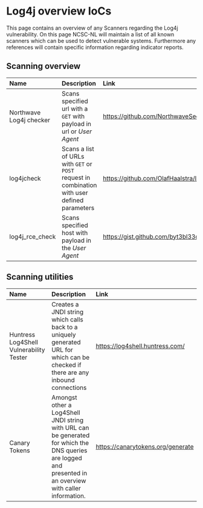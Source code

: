 # Log4j overview IoCs

This page contains an overview of any Scanners regarding the Log4j vulnerability. On this page NCSC-NL will maintain a list of all known scanners which can be used to detect vulnerable systems. Furthermore any references will contain specific information regarding indicator reports.

## Scanning overview
| Name      | Description       | Link      |
|:----------|:------------------|:----------|
| Northwave Log4j checker | Scans specified url with a `GET` with payload in url or *User Agent* | https://github.com/NorthwaveSecurity/log4jcheck|
| log4jcheck | Scans a list of URLs with `GET` or `POST` request in combination with user defined parameters | https://github.com/OlafHaalstra/log4jcheck |
| log4j_rce_check | Scans specified host with payload in the *User Agent* | https://gist.github.com/byt3bl33d3r/46661bc206d323e6770907d259e009b6 |

## Scanning utilities
| Name      | Description | Link        |
|:----------|:------------------|:----------|
| Huntress Log4Shell Vulnerability Tester | Creates a JNDI string which calls back to a uniquely generated URL for which can be checked if there are any inbound connections | https://log4shell.huntress.com/ |
| Canary Tokens | Amongst other a Log4Shell JNDI string with URL can be generated for which the DNS queries are logged and presented in an overview with caller information. | https://canarytokens.org/generate |